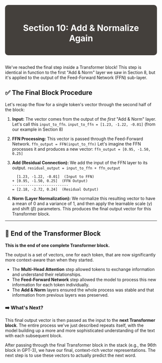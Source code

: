 <div style="background-color:#44403C; padding:20px; border-radius:10px; color:white;">
  <h1 align="center">Section 10: Add & Normalize Again</h1>
</div>
<br>

We've reached the final step inside a Transformer block! This step is identical in function to the first "Add & Norm" layer we saw in Section 8, but it's applied to the output of the Feed-Forward Network (FFN) sub-layer.

## ✅ The Final Block Procedure

Let's recap the flow for a single token's vector through the second half of the block:

1.  **Input:** The vector comes from the output of the *first* "Add & Norm" layer. Let's call this `input_to_ffn`.
    `input_to_ffn = [1.23, -1.22, -0.01]` (from our example in Section 8)

2.  **FFN Processing:** This vector is passed through the Feed-Forward Network.
    `ffn_output = FFN(input_to_ffn)`
    Let's imagine the FFN processes it and produces a new vector:
    `ffn_output = [0.95, -1.50, 0.25]`

3.  **Add (Residual Connection):** We add the input of the FFN layer to its output.
    `residual_output = input_to_ffn + ffn_output`
    ```
      [1.23, -1.22, -0.01]  (Input to FFN)
    + [0.95, -1.50, 0.25]  (FFN Output)
    --------------------------
    = [2.18, -2.72, 0.24]  (Residual Output)
    ```

4.  **Norm (Layer Normalization):** We normalize this resulting vector to have a mean of 0 and a variance of 1, and then apply the learnable scale ($\gamma$) and shift ($\beta$) parameters. This produces the final output vector for this Transformer block.

---

## 🏁 End of the Transformer Block

**This is the end of one complete Transformer block.**

The output is a set of vectors, one for each token, that are now significantly more context-aware than when they started.

* The **Multi-Head Attention** step allowed tokens to exchange information and understand their relationships.
* The **Feed-Forward Network** step allowed the model to process this new information for each token individually.
* The **Add & Norm** layers ensured the whole process was stable and that information from previous layers was preserved.

### ➡️ What's Next?

This final output vector is then passed as the input to the **next Transformer block**. The entire process we've just described repeats itself, with the model building up a more and more sophisticated understanding of the text with each subsequent block.

After passing through the final Transformer block in the stack (e.g., the 96th block in GPT-3), we have our final, context-rich vector representations. The next step is to use these vectors to actually predict the next word.